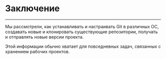 # Заключение
---
Мы рассмотрели, как устанавливать и настраивать Git в различных ОС, создавать новые и клонировать существующие репозитории, получать и отправлять новые версии проекта.

Этой информации обычно хватает для повседневных задач, связанных с хранением рабочих проектов.
